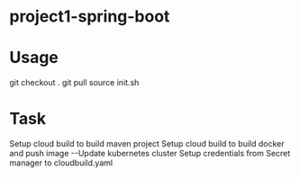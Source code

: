 # project1-spring-boot

# Usage
git checkout .
git pull
source init.sh

# Task
Setup cloud build to build maven project
Setup cloud build to build docker and push image
--Update kubernetes cluster
Setup credentials from Secret manager to cloudbuild.yaml